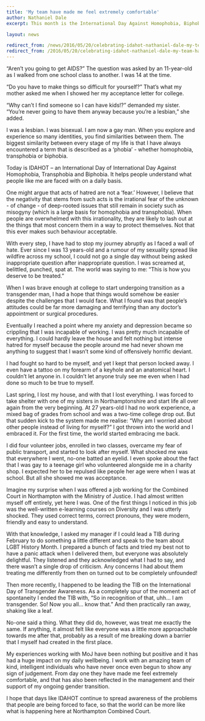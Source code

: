 ```yaml
---
title: 'My team have made me feel extremely comfortable'
author: Nathaniel Dale
excerpt: This month is the International Day Against Homophobia, Biphobia and Transphobia. Nathaniel works for the Ministry of Justice. He's written about what the day means to him.

layout: news

redirect_from: /news/2016/05/20/celebrating-idahot-nathaniel-dale-my-team-have-made-me-feel-extremely-comfortable/
redirect_from: /2016/05/20/celebrating-idahot-nathaniel-dale-my-team-have-made-me-feel-extremely-comfortable/
---
```


“Aren’t you going to get AIDS?” The question was asked by an 11-year-old as I walked from one school class to another. I was 14 at the time. 

“Do you have to make things so difficult for yourself?” That’s what my mother asked me when I showed her my acceptance letter for college. 

“Why can’t I find someone so I can have kids!?” demanded my sister. “You’re never going to have them anyway because you’re a lesbian,” she added.

I was a lesbian. I was bisexual. I am now a gay man. When you explore and experience so many identities, you find similarities between them. The biggest similarity between every stage of my life is that I have always encountered a term that is described as a ‘phobia’ -  whether homophobia, transphobia or biphobia. 

Today is IDAHOT – an International Day of International Day Against Homophobia, Transphobia and Biphobia. It helps people understand what people like me are faced with on a daily basis. 

One might argue that acts of hatred are not a ‘fear.’ However, I believe that the negativity that stems from such acts is the irrational fear of the unknown - of change - of deep-rooted issues that still remain in society such as misogyny (which is a large basis for homophobia and transphobia). When people are overwhelmed with this irrationality, they are likely to lash out at the things that most concern them in a way to protect themselves. Not that this ever makes such behaviour acceptable. 


With every step, I have had to stop my journey abruptly as I faced a wall of hate. Ever since I was 13 years-old and a rumour of my sexuality spread like wildfire across my school, I could not go a single day without being asked inappropriate question after inappropriate question. I was screamed at, belittled, punched, spat at. The world was saying to me: “This is how you deserve to be treated.” 


When I was brave enough at college to start undergoing transition as a transgender man, I had a hope that things would somehow be easier despite the challenges that I would face. What I found was that people’s attitudes could be far more damaging and terrifying than any doctor’s appointment or surgical procedures. 

Eventually I reached a point where my anxiety and depression became so crippling that I was incapable of working. I was pretty much incapable of everything. I could hardly leave the house and felt nothing but intense hatred for myself because the people around me had never shown me anything to suggest that I wasn’t some kind of offensively horrific deviant. 


I had fought so hard to be myself, and yet I kept that person locked away. I even have a tattoo on my forearm of a keyhole and an anatomical heart. I couldn’t let anyone in. I couldn’t let anyone truly see me even when I had done so much to be true to myself. 


Last spring, I lost my house, and with that I lost everything. I was forced to take shelter with one of my sisters in Northamptonshire and start life all over again from the very beginning. At 27 years-old I had no work experience, a mixed bag of grades from school and was a two-time college drop out. But that sudden kick to the system made me realise: “Why am I worried about other people instead of living for myself?” I got thrown into the world and I embraced it. For the first time, the world started embracing me back. 


I did four volunteer jobs, enrolled in two classes, overcame my fear of public transport, and  started to look after myself. What shocked me was that everywhere I went, no-one batted an eyelid. I even spoke about the fact that I was gay to a teenage girl who volunteered alongside me in a charity shop. I expected her to be repulsed like people her age were when I was at school. But all she showed me was acceptance. 


Imagine my surprise when I was offered a job working for the Combined Court in Northampton with the Ministry of Justice. I had almost written myself off entirely, yet here I was. One of the first things I noticed in this job was the well-written e-learning courses on Diversity and I was utterly shocked. They used correct terms, correct pronouns, they were modern, friendly and easy to understand. 

With that knowledge, I asked my manager if I could lead a TIB during February to do something a little different and speak to the team about LGBT History Month. I prepared a bunch of facts and tried my best not to have a panic attack when I delivered them, but everyone was absolutely delightful. They listened and they acknowledged what I had to say, and there wasn’t a single drop of criticism. Any concerns I had about them treating me differently from then on turned out to be completely unfounded! 


Then more recently, I happened to be leading the TIB on the International Day of Transgender Awareness. As a completely spur of the moment act of spontaneity I ended the TIB with, “So in recognition of that, uhh... I am transgender. So! Now you all... know that.” And then practically ran away, shaking like a leaf. 

No-one said a thing. What they did do, however, was treat me exactly the same. If anything, it almost felt like everyone was a little more approachable towards me after that, probably as a result of me breaking down a barrier that I myself had created in the first place. 

My experiences working with MoJ have been nothing but positive and it has had a huge impact on my daily wellbeing. I work with an amazing team of kind, intelligent individuals who have never once even begun to show any sign of judgement. From day one they have made me feel extremely comfortable, and that has also been reflected in the management and their support of my ongoing gender transition. 

I hope that days like IDAHOT continue to spread awareness of the problems that people are being forced to face, so that the world can be more like what is happening here at Northampton Combined Court. 